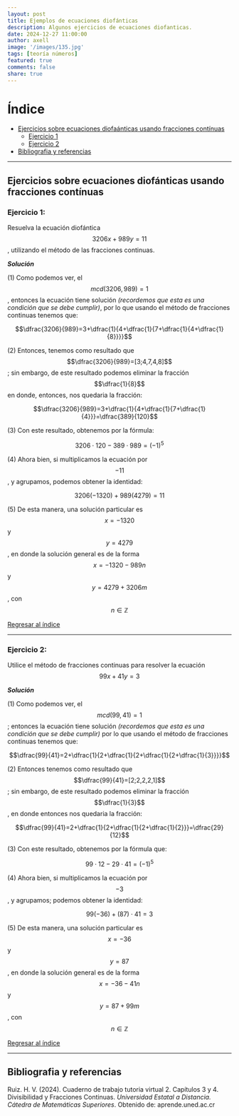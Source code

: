 ```yaml
---
layout: post
title: Ejemplos de ecuaciones diofánticas
description: Algunos ejercicios de ecuaciones diofanticas.
date: 2024-12-27 11:00:00
author: axell
image: '/images/135.jpg'
tags: [teoría números]
featured: true
comments: false
share: true
---
```

# Índice

+ [Ejercicios sobre ecuaciones diofaánticas usando fracciones contínuas][1]
  - [Ejercicio 1][11]
  - [Ejercicio 2][12]
+ [Bibliografia y referencias][100]

***

## Ejercicios sobre ecuaciones diofánticas usando fracciones contínuas

### Ejercicio 1:

Resuelva la ecuación diofántica $$3206x + 989y = 11$$, utilizando el método de las fracciones continuas.

***Solución***

(1) Como podemos ver, el $$mcd(3206,989)=1$$, entonces la ecuación tiene solución *(recordemos que esta es una condición que se debe cumplir)*, por lo que usando el método de fracciones continuas tenemos que:

$$\dfrac{3206}{989}=3+\dfrac{1}{4+\dfrac{1}{7+\dfrac{1}{4+\dfrac{1}{8}}}}$$


(2) Entonces, tenemos como resultado que $$\dfrac{3206}{989}=[3;4,7,4,8]$$; sin embargo, de este resultado podemos eliminar la fracción $$\dfrac{1}{8}$$ en donde, entonces, nos quedaria la fracción:

$$\dfrac{3206}{989}=3+\dfrac{1}{4+\dfrac{1}{7+\dfrac{1}{4}}}=\dfrac{389}{120}$$

(3) Con este resultado, obtenemos por la fórmula:

$$3206 \cdot 120 - 389 \cdot 989 = (-1)^5$$

(4) Ahora bien, si multiplicamos la ecuación por $$-11$$, y agrupamos, podemos obtener la identidad:

$$3206(-1320) + 989(4279)=11$$

(5) De esta manera, una solución particular es $$x=-1320$$ y $$y=4279$$, en donde la solución general es de la forma $$x=-1320-989n$$ y $$y=4279+3206m$$, con $$n \in \mathbb{Z}$$

[Regresar al índice][0]

---

### Ejercicio 2:

Utilice el método de fracciones continuas para resolver la ecuación $$99x+41y=3$$

***Solución***

(1) Como podemos ver, el $$mcd(99,41)=1$$; entonces la ecuación tiene solución *(recordemos que esta es una condición que se debe cumplir)* por lo que usando el método de fracciones continuas tenemos que:


$$\dfrac{99}{41}=2+\dfrac{1}{2+\dfrac{1}{2+\dfrac{1}{2+\dfrac{1}{3}}}}$$


(2) Entonces tenemos como resultado que $$\dfrac{99}{41}=[2;2,2,2,1]$$; sin embargo, de este resultado podemos eliminar la fracción $$\dfrac{1}{3}$$, en donde entonces nos quedaria la fracción:

$$\dfrac{99}{41}=2+\dfrac{1}{2+\dfrac{1}{2+\dfrac{1}{2}}}=\dfrac{29}{12}$$

(3) Con este resultado, obtenemos por la fórmula que:

$$99 \cdot 12 - 29 \cdot 41 = (-1)^5$$

(4) Ahora bien, si multiplicamos la ecuación por $$-3$$, y agrupamos; podemos obtener la identidad:

$$99(-36)+(87) \cdot 41 = 3$$

(5) De esta manera, una solución particular es $$x=-36$$ y $$y=87$$, en donde la solución general es de la forma $$x=-36-41n$$ y $$y=87+99m$$, con $$n \in \mathbb{Z}$$

[Regresar al índice][0]

---

## Bibliografia y referencias

Ruiz. H. V. (2024). Cuaderno de trabajo tutoria virtual 2. Capítulos 3 y 4. Divisibilidad y Fracciones Continuas. *Universidad Estatal a Distancia. Cátedra de Matemáticas Superiores*. Obtenido de: aprende.uned.ac.cr

[0]:#índice
[1]:##ejercios-sobre-ecuaciones-diofanticas-usando-fracciones-contínuas
[11]:###ejercicio-1
[12]:###ejercicio-2
[100]:##bibliografia-y-referencias

